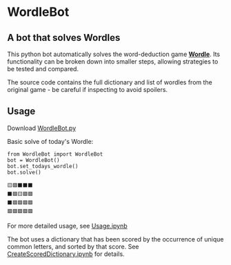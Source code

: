 # WordleBot
## A bot that solves Wordles

This python bot automatically solves the word-deduction game **[Wordle](https://www.powerlanguage.co.uk/wordle/)**. Its functionality can be broken down into smaller steps, allowing strategies to be tested and compared. 

The source code contains the full dictionary and list of wordles from the original game - be careful if inspecting to avoid spoilers.

## Usage

Download [WordleBot.py](WordleBot.py)

Basic solve of today's Wordle:

    from WordleBot import WordleBot
    bot = WordleBot()
    bot.set_todays_wordle()
    bot.solve()

    🟨🟩⬛⬛⬛
    ⬛🟩🟨🟩🟩
    ⬛🟩🟩🟩🟩
    🟩🟩🟩🟩🟩

For more detailed usage, see [Usage.ipynb](Usage.ipynb)

The bot uses a dictionary that has been scored by the occurrence of unique common letters, and sorted by that score. See [CreateScoredDictionary.ipynb](CreateScoredDictionary.ipynb) for details. 
